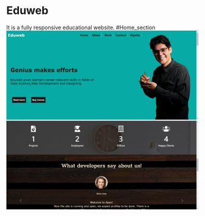 # Eduweb
It is a fully responsive educational website.
#Home_section
![#Home](https://github.com/Rati777669/Eduweb/blob/main/Image%204.jpg)
![#sections](https://github.com/Rati777669/Eduweb/blob/main/Image%205.jpg)

